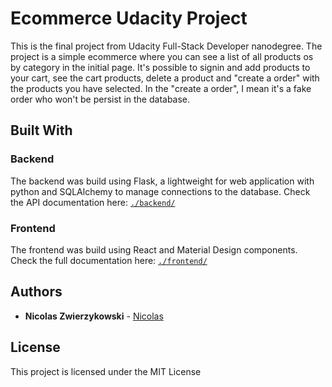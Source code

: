 # Ecommerce Udacity Project
 This is the final project from Udacity Full-Stack Developer nanodegree.
 The project is a simple ecommerce  where you can see a list of all products os by category in the initial page.
 It's possible to signin and add products to your cart, see the cart products, delete a product and "create a order" with the products you have selected. In the "create a order", I mean it's a fake order who won't be persist in the database.
 
## Built With

### Backend
The backend was build using Flask, a lightweight for web application with python and SQLAlchemy to manage connections to the database.
Check the API documentation here: [`./backend/`](https://github.com/nicolaszwier/udacity-capstone-project-ecommerce/tree/master/Backend/README.md)

### Frontend
The frontend was build using React and Material Design components.
Check the full documentation here: [`./frontend/`](https://github.com/nicolaszwier/udacity-capstone-project-ecommerce/tree/master/Backend/README.md)

## Authors

* **Nicolas Zwierzykowski** - [Nicolas](https://github.com/nicolaszwier)

## License

This project is licensed under the MIT License
